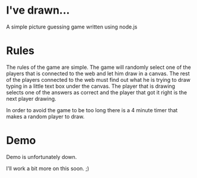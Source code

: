 I've drawn...
=============

A simple picture guessing game written using node.js

# Rules

The rules of the game are simple. The game will randomly select one of the
players that is connected to the web and let him draw in a canvas. The rest
of the players connected to the web must find out what he is trying to
draw typing in a little text box under the canvas. The player that is drawing
selects one of the answers as correct and the player that got it right is the
next player drawing.

In order to avoid the game to be too long there is a 4 minute timer that
makes a random player to draw.

# Demo

Demo is unfortunately down. 

I'll work a bit more on this soon. ;)
